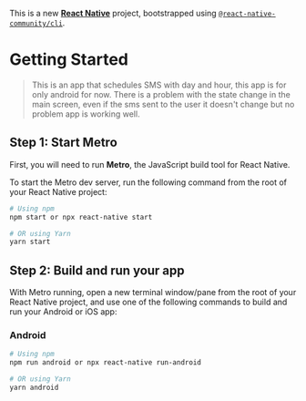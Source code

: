 This is a new [**React Native**](https://reactnative.dev) project, bootstrapped using [`@react-native-community/cli`](https://github.com/react-native-community/cli).

# Getting Started

> This is an app that schedules SMS with day and hour, this app is for only android for now.
> There is a problem with the state change in the main screen, even if the sms sent to the user it doesn't change but no problem app is working well.

## Step 1: Start Metro

First, you will need to run **Metro**, the JavaScript build tool for React Native.

To start the Metro dev server, run the following command from the root of your React Native project:

```sh
# Using npm
npm start or npx react-native start

# OR using Yarn
yarn start
```

## Step 2: Build and run your app

With Metro running, open a new terminal window/pane from the root of your React Native project, and use one of the following commands to build and run your Android or iOS app:

### Android

```sh
# Using npm
npm run android or npx react-native run-android 

# OR using Yarn
yarn android
```
